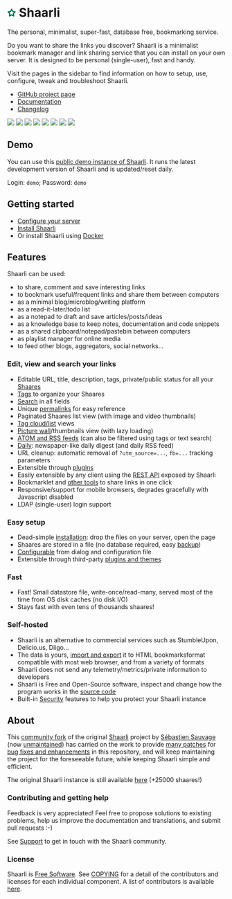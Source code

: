 # <img src="images/icon.png" width="20px" height="20px"> Shaarli

The personal, minimalist, super-fast, database free, bookmarking service.

Do you want to share the links you discover? Shaarli is a minimalist bookmark manager and link sharing service that you can install on your own server. It is designed to be personal (single-user), fast and handy.

Visit the pages in the sidebar to find information on how to setup, use, configure, tweak and troubleshoot Shaarli.

* [GitHub project page](https://github.com/shaarli/Shaarli)
* [Documentation](https://shaarli.readthedocs.io/)
* [Changelog](https://github.com/shaarli/Shaarli/blob/master/CHANGELOG.md)


[![](https://i.imgur.com/8wEBRSG.png)](https://i.imgur.com/WWPfSj0.png) [![](https://i.imgur.com/93PpLLs.png)](https://i.imgur.com/V09kAQt.png) [![](https://i.imgur.com/rrsjWYy.png)](https://i.imgur.com/TZzGHMs.png) [![](https://i.imgur.com/8iRzHfe.png)](https://i.imgur.com/sfJJ6NT.png) [![](https://i.imgur.com/GjZGvIh.png)](https://i.imgur.com/QsedIuJ.png) [![](https://i.imgur.com/TFZ9PEq.png)](https://i.imgur.com/KdtF8Ll.png) [![](https://i.imgur.com/uICDOle.png)](https://i.imgur.com/27wYsbC.png) [![](https://i.imgur.com/tVvD3gH.png)](https://i.imgur.com/zGF4d6L.jpg)



## Demo

You can use this [public demo instance of Shaarli](https://demo.shaarli.org).
It runs the latest development version of Shaarli and is updated/reset daily.

Login: `demo`; Password: `demo`


## Getting started

- [Configure your server](Server-configuration.md)
- [Install Shaarli](Installation.md)
- Or install Shaarli using [Docker](Docker.md)


## Features

Shaarli can be used:

- to share, comment and save interesting links
- to bookmark useful/frequent links and share them between computers
- as a minimal blog/microblog/writing platform
- as a read-it-later/todo list
- as a notepad to draft and save articles/posts/ideas
- as a knowledge base to keep notes, documentation and code snippets
- as a shared clipboard/notepad/pastebin between computers
- as playlist manager for online media
- to feed other blogs, aggregators, social networks...

### Edit, view and search your links

- Editable URL, title, description, tags, private/public status for all your [Shaares](Usage.md)
- [Tags](Usage.md#tags) to organize your Shaares
- [Search](Usage.md#search) in all fields
- Unique [permalinks](Usage.md#permalinks) for easy reference
- Paginated Shaares list view (with image and video thumbnails)
- [Tag cloud/list](Usage#tag-cloud) views
- [Picture wall](Usage#picture-wall)/thumbnails view (with lazy loading)
- [ATOM and RSS feeds](Usage.md#rss-feeds) (can also be filtered using tags or text search)
- [Daily](Usage.md#daily): newspaper-like daily digest (and daily RSS feed)
- URL cleanup: automatic removal of `?utm_source=...`, `fb=...` tracking parameters
- Extensible through [plugins](Plugins.md)
- Easily extensible by any client using the [REST API](REST-API.md) exposed by Shaarli
- Bookmarklet and [other tools](Community-and-related-software.md) to share links in one click
- Responsive/support for mobile browsers, degrades gracefully with Javascript disabled
- LDAP (single-user) login support


### Easy setup

- Dead-simple [installation](Installation.md): drop the files on your server, open the page
- Shaares are stored in a file (no database required, easy [backup](Backup-and-restore.md))
- [Configurable](Shaarli-configuration.md) from dialog and configuration file
- Extensible through third-party [plugins and themes](Community-and-related-software.md)


### Fast

- Fast! Small datastore file, write-once/read-many, served most of the time from OS disk caches (no disk I/O)
- Stays fast with even tens of thousands shaares!


### Self-hosted

- Shaarli is an alternative to commercial services such as StumbleUpon, Delicio.us, Diigo...
- The data is yours, [import and export](Usage#import-export) it to HTML bookmarksformat compatible with most web browser, and from a variety of formats
- Shaarli does not send any telemetry/metrics/private information to developers
- Shaarli is Free and Open-Source software, inspect and change how the program works in the [source code](https://github.com/shaarli/Shaarli)
- Built-in [Security](dev/Development.md#security) features to help you protect your Shaarli instance


## About

This [community fork](https://github.com/shaarli/Shaarli) of the original [Shaarli](https://github.com/sebsauvage/Shaarli/) project by [Sébastien Sauvage](http://sebsauvage.net/) (now [unmaintained](https://github.com/sebsauvage/Shaarli/issues/191)) has carried on the work to provide [many patches](https://github.com/shaarli/Shaarli/compare/sebsauvage:master...master) for [bug fixes and enhancements](https://github.com/shaarli/Shaarli/issues?q=is%3Aclosed+) in this repository, and will keep maintaining the project for the foreseeable future, while keeping Shaarli simple and efficient.

The original Shaarli instance is still available [here](https://sebsauvage.net/links/) (+25000 shaares!)


### Contributing and getting help

Feedback is very appreciated! Feel free to propose solutions to existing problems, help us improve the documentation and translations, and submit pull requests :-)

See [Support](Troubleshooting.md#support) to get in touch with the Shaarli community.


### License

Shaarli is [Free Software](http://en.wikipedia.org/wiki/Free_software). See
[COPYING](https://github.com/shaarli/Shaarli/blob/master/COPYING) for a detail
of the contributors and licenses for each individual component. A list of
contributors is available
[here](https://github.com/shaarli/Shaarli/blob/master/AUTHORS).


